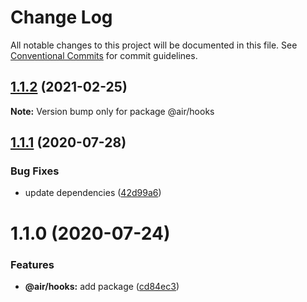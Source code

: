 # Change Log

All notable changes to this project will be documented in this file.
See [Conventional Commits](https://conventionalcommits.org) for commit guidelines.

## [1.1.2](https://github.com/AirLabsTeam/web-core/compare/@air/hooks@1.1.1...@air/hooks@1.1.2) (2021-02-25)

**Note:** Version bump only for package @air/hooks

## [1.1.1](https://github.com/AirLabsTeam/web-core/compare/@air/hooks@1.1.0...@air/hooks@1.1.1) (2020-07-28)

### Bug Fixes

- update dependencies ([42d99a6](https://github.com/AirLabsTeam/web-core/commit/42d99a627b1df4f1607ae369be43e4488a5d4a38))

# 1.1.0 (2020-07-24)

### Features

- **@air/hooks:** add package ([cd84ec3](https://github.com/AirLabsTeam/web-core/commit/cd84ec3f4e1dc3a6575264a5462d287a667a1c55))

